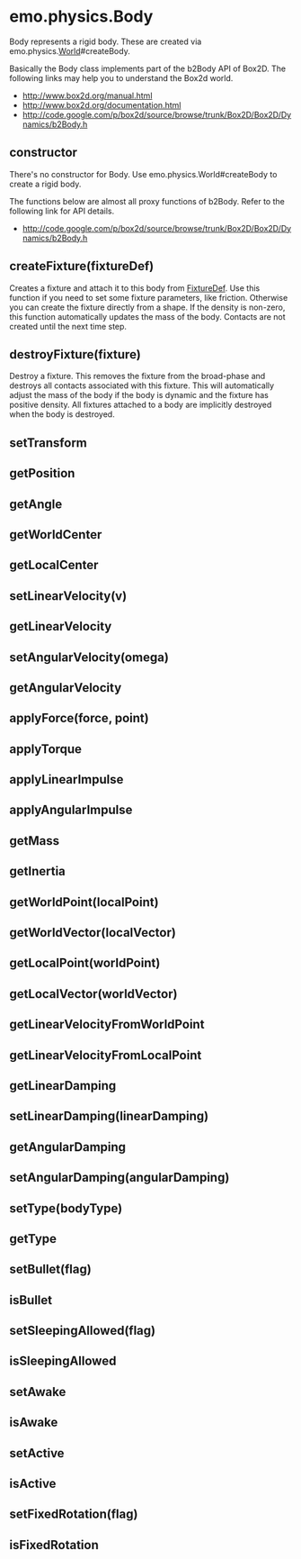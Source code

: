 # emo.physics.Body #

Body represents a rigid body. These are created via emo.physics.[World](World.md)#createBody.

Basically the Body class implements part of the b2Body API of Box2D.  The following links may help you to understand the Box2d world.

  * http://www.box2d.org/manual.html
  * http://www.box2d.org/documentation.html
  * http://code.google.com/p/box2d/source/browse/trunk/Box2D/Box2D/Dynamics/b2Body.h

## constructor ##

There's no constructor for Body. Use emo.physics.World#createBody to create a rigid body.

The functions below are almost all proxy functions of b2Body. Refer to the following link for API details.
  * http://code.google.com/p/box2d/source/browse/trunk/Box2D/Box2D/Dynamics/b2Body.h

## createFixture(fixtureDef) ##

Creates a fixture and attach it to this body from [FixtureDef](Fixture.md). Use this function if you need to set some fixture parameters, like friction. Otherwise you can create the fixture directly from a shape. If the density is non-zero, this function automatically updates the mass of the body. Contacts are not created until the next time step.

## destroyFixture(fixture) ##

Destroy a fixture. This removes the fixture from the broad-phase and destroys all contacts associated with this fixture. This will automatically adjust the mass of the body if the body is dynamic and the fixture has positive density. All fixtures attached to a body are implicitly destroyed when the body is destroyed.

## setTransform ##

## getPosition ##

## getAngle ##

## getWorldCenter ##

## getLocalCenter ##

## setLinearVelocity(v) ##

## getLinearVelocity ##

## setAngularVelocity(omega) ##

## getAngularVelocity ##

## applyForce(force, point) ##

## applyTorque ##

## applyLinearImpulse ##

## applyAngularImpulse ##

## getMass ##

## getInertia ##

## getWorldPoint(localPoint) ##

## getWorldVector(localVector) ##

## getLocalPoint(worldPoint) ##

## getLocalVector(worldVector) ##

## getLinearVelocityFromWorldPoint ##

## getLinearVelocityFromLocalPoint ##

## getLinearDamping ##

## setLinearDamping(linearDamping) ##

## getAngularDamping ##

## setAngularDamping(angularDamping) ##

## setType(bodyType) ##

## getType ##

## setBullet(flag) ##

## isBullet ##

## setSleepingAllowed(flag) ##

## isSleepingAllowed ##

## setAwake ##

## isAwake ##

## setActive ##

## isActive ##

## setFixedRotation(flag) ##

## isFixedRotation ##